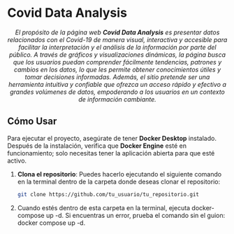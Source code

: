 
# Covid Data Analysis

<p align="center">
  <em>
    El propósito de la página web <strong>Covid Data Analysis</strong> es presentar datos relacionados con el Covid-19 de manera visual, interactiva y accesible para facilitar la interpretación y el análisis de la información por parte del público.
    A través de gráficos y visualizaciones dinámicas, la página busca que los usuarios puedan comprender fácilmente tendencias, patrones y cambios en los datos, lo que les permite obtener conocimientos útiles y tomar decisiones informadas.
    Además, el sitio pretende ser una herramienta intuitiva y confiable que ofrezca un acceso rápido y efectivo a grandes volúmenes de datos, empoderando a los usuarios en un contexto de información cambiante.
  </em>
</p>

## Cómo Usar

Para ejecutar el proyecto, asegúrate de tener **Docker Desktop** instalado. Después de la instalación, verifica que **Docker Engine** esté en funcionamiento; solo necesitas tener la aplicación abierta para que esté activo.

1. **Clona el repositorio**: Puedes hacerlo ejecutando el siguiente comando en la terminal dentro de la carpeta donde deseas clonar el repositorio:
   ```bash
   git clone https://github.com/tu_usuario/tu_repositorio.git
2. Cuando estés dentro de esta carpeta en la terminal, ejecuta docker-compose up -d. Si encuentras un error, prueba el comando sin el guion: docker compose up -d. 
